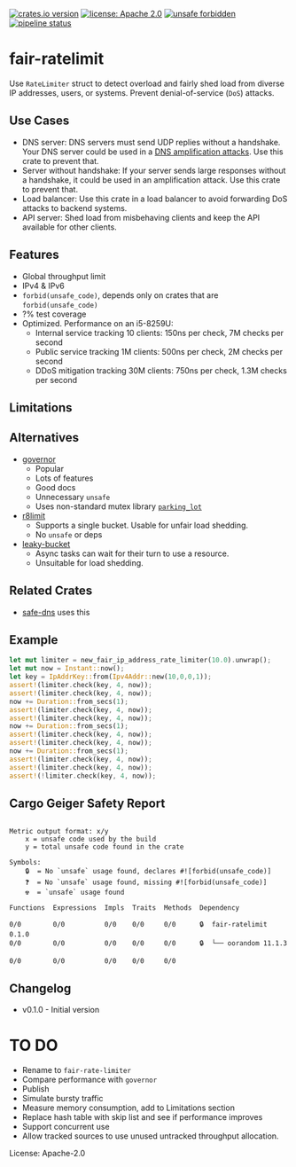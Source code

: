 [![crates.io version](https://img.shields.io/crates/v/fair-ratelimit.svg)](https://crates.io/crates/fair-ratelimit)
[![license: Apache 2.0](https://gitlab.com/leonhard-llc/ops/-/raw/main/license-apache-2.0.svg)](https://gitlab.com/leonhard-llc/ops/-/raw/main/fair-ratelimit/LICENSE)
[![unsafe forbidden](https://gitlab.com/leonhard-llc/ops/-/raw/main/unsafe-forbidden.svg)](https://github.com/rust-secure-code/safety-dance/)
[![pipeline status](https://gitlab.com/leonhard-llc/ops/badges/main/pipeline.svg)](https://gitlab.com/leonhard-llc/ops/-/pipelines)

# fair-ratelimit

Use `RateLimiter` struct to detect overload and
fairly shed load from diverse IP addresses, users, or systems.
Prevent denial-of-service (`DoS`) attacks.

## Use Cases
- DNS server: DNS servers must send UDP replies without a handshake.
  Your DNS server could be used in a
  [DNS amplification attacks](https://www.cisa.gov/uscert/ncas/alerts/TA13-088A).
  Use this crate to prevent that.
- Server without handshake: If your server sends large responses without a handshake,
  it could be used in an amplification attack.  Use this crate to prevent that.
- Load balancer: Use this crate in a load balancer to avoid forwarding DoS attacks to
  backend systems.
- API server: Shed load from misbehaving clients
  and keep the API available for other clients.

## Features
- Global throughput limit
- IPv4 & IPv6
- `forbid(unsafe_code)`, depends only on crates that are `forbid(unsafe_code)`
- ?% test coverage
- Optimized.  Performance on an i5-8259U:
  - Internal service tracking 10 clients: 150ns per check, 7M checks per second
  - Public service tracking 1M clients: 500ns per check, 2M checks per second
  - DDoS mitigation tracking 30M clients: 750ns per check, 1.3M checks per second

## Limitations

## Alternatives
- [governor](https://crates.io/crates/governor)
  - Popular
  - Lots of features
  - Good docs
  - Unnecessary `unsafe`
  - Uses non-standard mutex library [`parking_lot`](https://crates.io/crates/parking_lot)
- [r8limit](https://crates.io/crates/r8limit)
  - Supports a single bucket.  Usable for unfair load shedding.
  - No `unsafe` or deps
- [leaky-bucket](https://crates.io/crates/leaky-bucket)
  - Async tasks can wait for their turn to use a resource.
  - Unsuitable for load shedding.

## Related Crates
- [safe-dns](https://crates.io/crates/safe-dns) uses this

## Example
```rust
let mut limiter = new_fair_ip_address_rate_limiter(10.0).unwrap();
let mut now = Instant::now();
let key = IpAddrKey::from(Ipv4Addr::new(10,0,0,1));
assert!(limiter.check(key, 4, now));
assert!(limiter.check(key, 4, now));
now += Duration::from_secs(1);
assert!(limiter.check(key, 4, now));
assert!(limiter.check(key, 4, now));
now += Duration::from_secs(1);
assert!(limiter.check(key, 4, now));
assert!(limiter.check(key, 4, now));
now += Duration::from_secs(1);
assert!(limiter.check(key, 4, now));
assert!(limiter.check(key, 4, now));
assert!(!limiter.check(key, 4, now));
```

## Cargo Geiger Safety Report
```

Metric output format: x/y
    x = unsafe code used by the build
    y = total unsafe code found in the crate

Symbols: 
    🔒  = No `unsafe` usage found, declares #![forbid(unsafe_code)]
    ❓  = No `unsafe` usage found, missing #![forbid(unsafe_code)]
    ☢️  = `unsafe` usage found

Functions  Expressions  Impls  Traits  Methods  Dependency

0/0        0/0          0/0    0/0     0/0      🔒  fair-ratelimit 0.1.0
0/0        0/0          0/0    0/0     0/0      🔒  └── oorandom 11.1.3

0/0        0/0          0/0    0/0     0/0    

```
## Changelog
- v0.1.0 - Initial version

# TO DO
- Rename to `fair-rate-limiter`
- Compare performance with `governor`
- Publish
- Simulate bursty traffic
- Measure memory consumption, add to Limitations section
- Replace hash table with skip list and see if performance improves
- Support concurrent use
- Allow tracked sources to use unused untracked throughput allocation.

License: Apache-2.0

